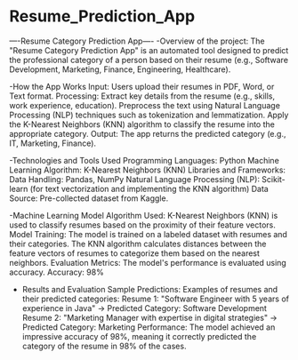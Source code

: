 # Resume_Prediction_App
—-Resume Category Prediction App—-
-Overview of the project:
The "Resume Category Prediction App" is an automated tool designed to predict the professional category of a person based on their resume (e.g., Software Development, Marketing, Finance, Engineering, Healthcare).

-How the App Works
Input:
Users upload their resumes in PDF, Word, or Text format.
Processing:
Extract key details from the resume (e.g., skills, work experience, education).
Preprocess the text using Natural Language Processing (NLP) techniques such as tokenization and lemmatization.
Apply the K-Nearest Neighbors (KNN) algorithm to classify the resume into the appropriate category.
Output:
The app returns the predicted category (e.g., IT, Marketing, Finance).

-Technologies and Tools Used
Programming Languages:
Python
Machine Learning Algorithm:
K-Nearest Neighbors (KNN)
Libraries and Frameworks:
Data Handling: Pandas, NumPy
Natural Language Processing (NLP): Scikit-learn (for text vectorization and implementing the KNN algorithm)
Data Source:
Pre-collected dataset from Kaggle.
 
-Machine Learning Model
Algorithm Used:
K-Nearest Neighbors (KNN) is used to classify resumes based on the proximity of their feature vectors.
Model Training:
The model is trained on a labeled dataset with resumes and their categories.
The KNN algorithm calculates distances between the feature vectors of resumes to categorize them based on the nearest neighbors.
Evaluation Metrics:
The model's performance is evaluated using accuracy.
Accuracy: 98%

- Results and Evaluation
Sample Predictions:
Examples of resumes and their predicted categories:
Resume 1: "Software Engineer with 5 years of experience in Java" → Predicted Category: Software Development
Resume 2: "Marketing Manager with expertise in digital strategies" → Predicted Category: Marketing
Performance:
The model achieved an impressive accuracy of 98%, meaning it correctly predicted the category of the resume in 98% of the cases.
